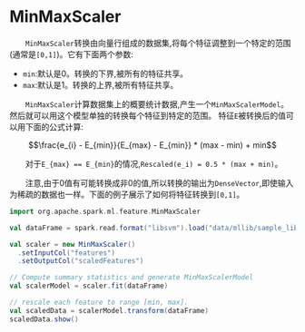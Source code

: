 # MinMaxScaler

&emsp;&emsp;`MinMaxScaler`转换由向量行组成的数据集,将每个特征调整到一个特定的范围(通常是`[0,1]`)。它有下面两个参数:

- `min`:默认是0。转换的下界,被所有的特征共享。
- `max`:默认是1。转换的上界,被所有特征共享。

&emsp;&emsp;`MinMaxScaler`计算数据集上的概要统计数据,产生一个`MinMaxScalerModel`。然后就可以用这个模型单独的转换每个特征到特定的范围。
特征`E`被转换后的值可以用下面的公式计算:

$$\frac{e_{i} - E_{min}}{E_{max} - E_{min}} * (max - min) + min$$

&emsp;&emsp;对于`E_{max} == E_{min}`的情况,`Rescaled(e_i) = 0.5 * (max + min)`。

&emsp;&emsp;注意,由于0值有可能转换成非0的值,所以转换的输出为`DenseVector`,即使输入为稀疏的数据也一样。下面的例子展示了如何将特征转换到`[0,1]`。

```scala
import org.apache.spark.ml.feature.MinMaxScaler

val dataFrame = spark.read.format("libsvm").load("data/mllib/sample_libsvm_data.txt")

val scaler = new MinMaxScaler()
  .setInputCol("features")
  .setOutputCol("scaledFeatures")

// Compute summary statistics and generate MinMaxScalerModel
val scalerModel = scaler.fit(dataFrame)

// rescale each feature to range [min, max].
val scaledData = scalerModel.transform(dataFrame)
scaledData.show()
```
